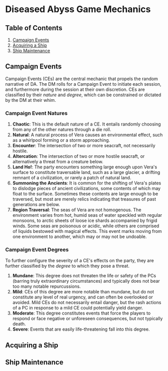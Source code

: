 # Diseased Abyss Game Mechanics

## Table of Contents
1. [Campaign Events](#campaignevents)
2. [Acquiring a Ship](#acquiringaship)
3. [Ship Maintenance](#shipmaintenance)

## Campaign Events <a name="campaignevents"></a>
Campaign Events (CEs) are the central mechanic that propels the random narrative of DA. The DM rolls for a Campaign Event to initiate each session, and furthermore during the session at their own discretion. CEs are classified by their *nature* and *degree*, which can be constrained or dictated by the DM at their whim.

### Campaign Event Natures
1. **Chaotic**: This is the default nature of a CE. It entails randomly choosing from any of the other natures through a die roll.
2. **Natural**: A natural process of Vera causes an environmental effect, such as a whirlpool forming or a storm approaching.
3. **Encounter**: The intersection of two or more seacraft, not necessarily hostile.
4. **Altercation**: The intersection of two or more hostile seacraft, or alternatively a threat from a creature below.
5. **Land Ho!**: The party encounters something large enough upon Vera's surface to constitute traversable land, such as a large glacier, a drifting remnant of a civilization, or rarely a patch of natural land.
6. **Summoning the Ancients**: It is common for the shifting of Vera's plates to dislodge pieces of ancient civilizations, some contents of which may float to the surface. Sometimes these contents are large enough to be traversed, but most are merely relics indicating that treasures of past generations are below.
7. **Region Traversal**: The seas of Vera are not homogenous. The environment varies from hot, humid seas of water speckled with regular monsoons, to arctic sheets of loose ice shards accompanied by frigid winds. Some seas are poisonous or acidic, while others are comprised of liquids bestowed with magical effects. This event marks moving from one environment to another, which may or may not be undoable.

### Campaign Event Degrees
To further configure the severity of a CE's effects on the party, they are further classified by the *degree* to which they pose a threat.

1. **Mundane**: This degree does not threaten the life or safety of the PCs (barring truly extraordinary circumstances) and typically does not bear too many notable repurcussions.
2. **Mild**: CEs of this degree are more notable than mundane, but do not constitute any level of real urgency, and can often be overlooked or avoided. Mild CEs do not necessarily entail danger, but the rash actions of a PC in response to a mild CE could potentially yield danger.
3. **Moderate**: This degree constitutes events that force the players to respond or face negative or unforeseen consequences, but not typically death.
4. **Severe**: Events that are easily life-threatening fall into this degree.

## Acquiring a Ship <a name="acquiringaship"></a>

## Ship Maintenance <a name="shipmaintenance"></a>

